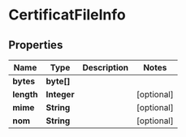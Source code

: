 # CertificatFileInfo

## Properties
Name | Type | Description | Notes
------------ | ------------- | ------------- | -------------
**bytes** | **byte[]** |  | 
**length** | **Integer** |  |  [optional]
**mime** | **String** |  |  [optional]
**nom** | **String** |  |  [optional]
